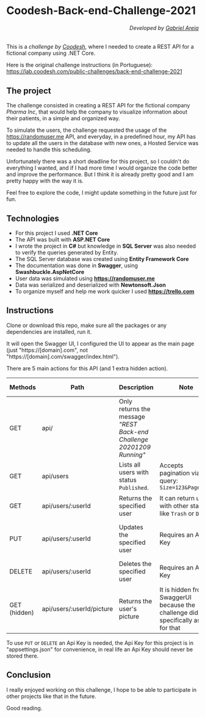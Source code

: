 # Coodesh-Back-end-Challenge-2021
###### <p align="right">Developed by [Gabriel Areia](https://github.com/gabrielareia)</p>
This is a *challenge by [Coodesh](https://coodesh.com)*, where I needed to create a REST API for a fictional company using .NET Core.

Here is the original challenge instructions (in Portuguese): https://lab.coodesh.com/public-challenges/back-end-challenge-2021

## The project
The challenge consisted in creating a REST API for the fictional company *Pharma Inc*, that would help the company to visualize information about their patients, in a simple and organized way. 

To simulate the users, the challenge requested the usage of the https://randomuser.me API, and everyday, in a predefined hour, my API has to update all the users in the database with new ones, a Hosted Service was needed to handle this scheduling.

Unfortunately there was a short deadline for this project, so I couldn't do everything I wanted, and if I had more time I would organize the code better and improve the performance. But I think it is already pretty good and I am pretty happy with the way it is. 

Feel free to explore the code, I might update something in the future just for fun.

## Technologies
- For this project I used **.NET Core**
- The API was built with **ASP.NET Core**
- I wrote the project in **C#** but knowledge in **SQL Server** was also needed to verify the queries generated by Entity.
- The SQL Server database was created using **Entity Framework Core**
- The documentation was done in **Swagger**, using **Swashbuckle.AspNetCore**
- User data was simulated using **https://randomuser.me**
- Data was serialized and deserialized with **Newtonsoft.Json**
- To organize myself and help me work quicker I used **https://trello.com**

## Instructions
Clone or download this repo, make sure all the packages or any dependencies are installed, run it.

It will open the Swagger UI, I configured the UI to appear as the main page (just "https://[domain].com", not "https://[domain].com/swagger/index.html").

There are 5 main actions for this API (and 1 extra hidden action).

| Methods | Path                | Description | Note | Status Code
| --------|-------------        | -----   | ------- | ----
| GET     | api/                |   Only returns the message _*"REST Back-end Challenge 20201209 Running"*_ | | <p align="center">```200```</p>
| GET     | api/users           |   Lists all users with status ```Published```. | Accepts pagination via query: <br>```Size=123&Page=456``` | <p align="center">```200``` ```404``` </p>
| GET     | api/users/:userId   |   Returns the specified user | It can return users with other status, like ```Trash``` or ```Draft``` | <p align="center">```200``` ```404```</p>
| PUT     | api/users/:userId   |   Updates the specified user | Requires an Api Key | <p align="center">```200``` ```404``` ```400``` ```500```</p>
| DELETE  | api/users/:userId   |   Deletes the specified user | Requires an Api Key | <p align="center">```204``` ```404```</p>
| GET (hidden)     | api/users/:userId/picture           |   Returns the user's picture | It is hidden from SwaggerUI because the challenge didn't specifically ask for that | <p align="center">```200``` ```404```</p>

To use ```PUT``` or ```DELETE``` an Api Key is needed, the Api Key for this project is in "appsettings.json" for convenience, in real life an Api Key should never be stored there.

## Conclusion

I really enjoyed working on this challenge, I hope to be able to participate in other projects like that in the future.

Good reading.

